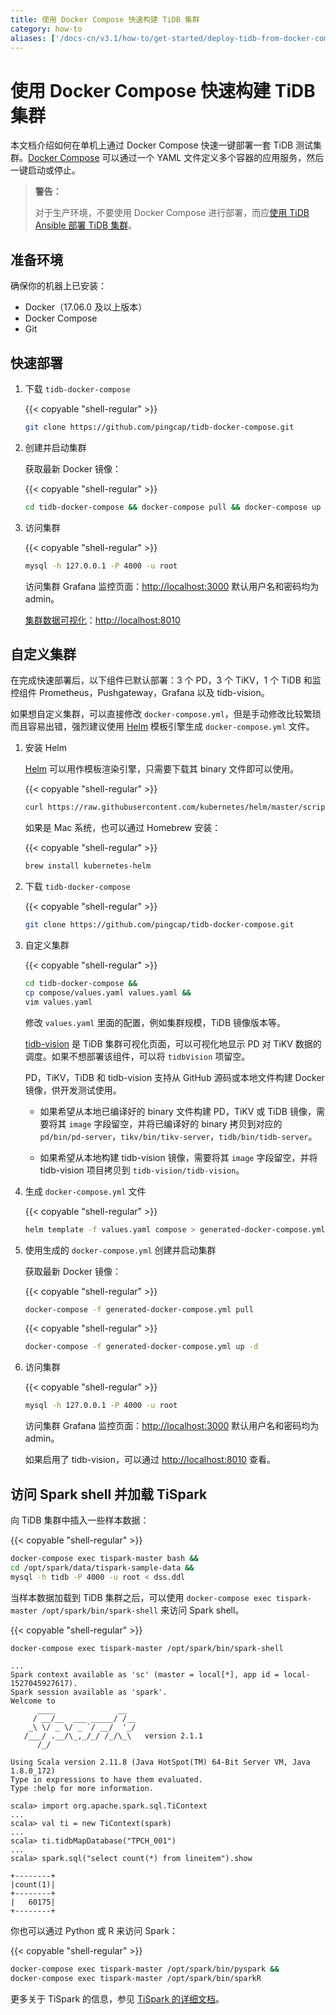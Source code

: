 ```yaml
---
title: 使用 Docker Compose 快速构建 TiDB 集群
category: how-to
aliases: ['/docs-cn/v3.1/how-to/get-started/deploy-tidb-from-docker-compose/']
---
```


# 使用 Docker Compose 快速构建 TiDB 集群

本文档介绍如何在单机上通过 Docker Compose 快速一键部署一套 TiDB 测试集群。[Docker Compose](https://docs.docker.com/compose/overview) 可以通过一个 YAML 文件定义多个容器的应用服务，然后一键启动或停止。

> **警告：**
>
> 对于生产环境，不要使用 Docker Compose 进行部署，而应[使用 TiDB Ansible 部署 TiDB 集群](/online-deployment-using-ansible.md)。

## 准备环境

确保你的机器上已安装：

- Docker（17.06.0 及以上版本）
- Docker Compose
- Git

## 快速部署

1. 下载 `tidb-docker-compose`

    {{< copyable "shell-regular" >}}

    ```bash
    git clone https://github.com/pingcap/tidb-docker-compose.git
    ```

2. 创建并启动集群

    获取最新 Docker 镜像：

    {{< copyable "shell-regular" >}}

    ```bash
    cd tidb-docker-compose && docker-compose pull && docker-compose up -d
    ```

3. 访问集群

    {{< copyable "shell-regular" >}}

    ```bash
    mysql -h 127.0.0.1 -P 4000 -u root
    ```

    访问集群 Grafana 监控页面：<http://localhost:3000> 默认用户名和密码均为 admin。

    [集群数据可视化](https://github.com/pingcap/tidb-vision)：<http://localhost:8010>

## 自定义集群

在完成快速部署后，以下组件已默认部署：3 个 PD，3 个 TiKV，1 个 TiDB 和监控组件 Prometheus，Pushgateway，Grafana 以及 tidb-vision。

如果想自定义集群，可以直接修改 `docker-compose.yml`，但是手动修改比较繁琐而且容易出错，强烈建议使用 [Helm](https://helm.sh) 模板引擎生成 `docker-compose.yml` 文件。

1. 安装 Helm

    [Helm](https://helm.sh) 可以用作模板渲染引擎，只需要下载其 binary 文件即可以使用。

    {{< copyable "shell-regular" >}}

    ```bash
    curl https://raw.githubusercontent.com/kubernetes/helm/master/scripts/get | bash
    ```

    如果是 Mac 系统，也可以通过 Homebrew 安装：

    {{< copyable "shell-regular" >}}

    ```bash
    brew install kubernetes-helm
    ```

2. 下载 `tidb-docker-compose`

    {{< copyable "shell-regular" >}}

    ```bash
    git clone https://github.com/pingcap/tidb-docker-compose.git
    ```

3. 自定义集群

    {{< copyable "shell-regular" >}}

    ```bash
    cd tidb-docker-compose &&
    cp compose/values.yaml values.yaml &&
    vim values.yaml
    ```

    修改 `values.yaml` 里面的配置，例如集群规模，TiDB 镜像版本等。

    [tidb-vision](https://github.com/pingcap/tidb-vision) 是 TiDB 集群可视化页面，可以可视化地显示 PD 对 TiKV 数据的调度。如果不想部署该组件，可以将 `tidbVision` 项留空。

    PD，TiKV，TiDB 和 tidb-vision 支持从 GitHub 源码或本地文件构建 Docker 镜像，供开发测试使用。

    - 如果希望从本地已编译好的 binary 文件构建 PD，TiKV 或 TiDB 镜像，需要将其 `image` 字段留空，并将已编译好的 binary 拷贝到对应的 `pd/bin/pd-server`，`tikv/bin/tikv-server`，`tidb/bin/tidb-server`。

    - 如果希望从本地构建 tidb-vision 镜像，需要将其 `image` 字段留空，并将 tidb-vision 项目拷贝到 `tidb-vision/tidb-vision`。

4. 生成 `docker-compose.yml` 文件

    {{< copyable "shell-regular" >}}

    ```bash
    helm template -f values.yaml compose > generated-docker-compose.yml
    ```

5. 使用生成的 `docker-compose.yml` 创建并启动集群

    获取最新 Docker 镜像：

    {{< copyable "shell-regular" >}}

    ```bash
    docker-compose -f generated-docker-compose.yml pull
    ```

    {{< copyable "shell-regular" >}}

    ```bash
    docker-compose -f generated-docker-compose.yml up -d
    ```

6. 访问集群

    {{< copyable "shell-regular" >}}

    ```bash
    mysql -h 127.0.0.1 -P 4000 -u root
    ```

    访问集群 Grafana 监控页面：<http://localhost:3000> 默认用户名和密码均为 admin。

    如果启用了 tidb-vision，可以通过 <http://localhost:8010> 查看。

## 访问 Spark shell 并加载 TiSpark

向 TiDB 集群中插入一些样本数据：

{{< copyable "shell-regular" >}}

```bash
docker-compose exec tispark-master bash &&
cd /opt/spark/data/tispark-sample-data &&
mysql -h tidb -P 4000 -u root < dss.ddl
```

当样本数据加载到 TiDB 集群之后，可以使用 `docker-compose exec tispark-master /opt/spark/bin/spark-shell` 来访问 Spark shell。

{{< copyable "shell-regular" >}}

```bash
docker-compose exec tispark-master /opt/spark/bin/spark-shell
```

```
...
Spark context available as 'sc' (master = local[*], app id = local-1527045927617).
Spark session available as 'spark'.
Welcome to
      ____              __
     / __/__  ___ _____/ /__
    _\ \/ _ \/ _ `/ __/  '_/
   /___/ .__/\_,_/_/ /_/\_\   version 2.1.1
      /_/

Using Scala version 2.11.8 (Java HotSpot(TM) 64-Bit Server VM, Java 1.8.0_172)
Type in expressions to have them evaluated.
Type :help for more information.
```

```shell
scala> import org.apache.spark.sql.TiContext
...
scala> val ti = new TiContext(spark)
...
scala> ti.tidbMapDatabase("TPCH_001")
...
scala> spark.sql("select count(*) from lineitem").show
```

```
+--------+
|count(1)|
+--------+
|   60175|
+--------+
```

你也可以通过 Python 或 R 来访问 Spark：

{{< copyable "shell-regular" >}}

```bash
docker-compose exec tispark-master /opt/spark/bin/pyspark &&
docker-compose exec tispark-master /opt/spark/bin/sparkR
```

更多关于 TiSpark 的信息，参见 [TiSpark 的详细文档](/get-started-with-tispark.md)。
